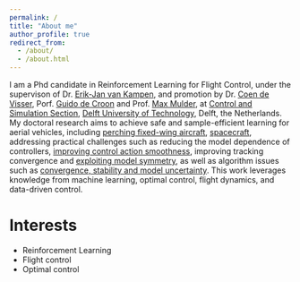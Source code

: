 ```yaml
---
permalink: /
title: "About me"
author_profile: true
redirect_from: 
  - /about/
  - /about.html
---
```

I am a Phd candidate in Reinforcement Learning for Flight Control, under the supervison of Dr. [Erik-Jan van Kampen](https://www.tudelft.nl/staff/e.vankampen/), and promotion by Dr. [Coen de Visser](https://www.tudelft.nl/staff/c.c.devisser/), Porf. [Guido de Croon](https://www.tudelft.nl/staff/g.c.h.e.decroon/) and Prof. [Max Mulder](https://www.tudelft.nl/staff/m.mulder/), at [Control and Simulation Section](https://www.tudelft.nl/lr/organisatie/afdelingen/control-and-operations/control-and-simulation), [Delft University of Technology](https://www.tudelft.nl/), Delft, the Netherlands. My doctoral research aims to achieve safe and sample-efficient learning for aerial vehicles, including [perching fixed-wing aircraft](https://scholar.google.com/citations?view_op=view_citation&hl=en&user=ZeGJULQAAAAJ&citation_for_view=ZeGJULQAAAAJ:d1gkVwhDpl0C), [spacecraft](https://ieeexplore.ieee.org/abstract/document/10178221), addressing practical challenges such as reducing the model dependence of controllers, [improving control action smoothness](https://scholar.google.com/citations?view_op=view_citation&hl=en&user=ZeGJULQAAAAJ&citation_for_view=ZeGJULQAAAAJ:Y0pCki6q_DkC), improving tracking convergence and [exploiting model symmetry](https://scholar.google.com/citations?view_op=view_citation&hl=en&user=ZeGJULQAAAAJ&citation_for_view=ZeGJULQAAAAJ:qjMakFHDy7sC), as well as algorithm issues such as [convergence, stability and model uncertainty](https://ascelibrary.org/doi/abs/10.1061/JAEEEZ.ASENG-5097). This work leverages knowledge from machine learning, optimal control, flight dynamics, and data-driven control.



Interests
======
- Reinforcement Learning
- Flight control
- Optimal control
